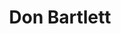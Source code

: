 ---
title: Don Bartlett
name: Don Bartlett
name-sort: Bartlett, Don
totals:
- event: Brier
  games: 85
  wins: 60
  losses: 25
  inturn-total: 737
  inturn-percent: 84
  outturn-total: 737
  outturn-percent: 86
  draw-total: 1078
  draw-percent: 86
  takeout-total: 396
  takeout-percent: 83
  shots-total: 1474
  shots-percent: 85
- event: Trials (Men)
  games: 28
  wins: 18
  losses: 10
  inturn-total: 265
  inturn-percent: 87
  outturn-total: 249
  outturn-percent: 87
  draw-total: 454
  draw-percent: 88
  takeout-total: 60
  takeout-percent: 78
  shots-total: 514
  shots-percent: 87
years:
- year: 1985
  event: Brier
  team: AB
  position: Alternate
- year: 1991
  event: Brier
  team: AB
  position: Lead
  games: 13
  wins: 10
  losses: 3
  inturn-total: 104
  inturn-percent: 89
  outturn-total: 123
  outturn-percent: 87
  draw-total: 120
  draw-percent: 90
  takeout-total: 107
  takeout-percent: 86
  shots-total: 227
  shots-percent: 88
- year: 1992
  event: Brier
  team: AB
  position: Lead
  games: 12
  wins: 8
  losses: 4
  inturn-total: 106
  inturn-percent: 91
  outturn-total: 109
  outturn-percent: 92
  draw-total: 123
  draw-percent: 94
  takeout-total: 92
  takeout-percent: 88
  shots-total: 215
  shots-percent: 91
- year: 1995
  event: Brier
  team: AB
  position: Lead
  games: 13
  wins: 8
  losses: 5
  inturn-total: 142
  inturn-percent: 79
  outturn-total: 77
  outturn-percent: 77
  draw-total: 162
  draw-percent: 77
  takeout-total: 57
  takeout-percent: 81
  shots-total: 219
  shots-percent: 78
- year: 1996
  event: Brier
  team: AB
  position: Lead
  games: 14
  wins: 11
  losses: 3
  inturn-total: 86
  inturn-percent: 74
  outturn-total: 155
  outturn-percent: 85
  draw-total: 189
  draw-percent: 83
  takeout-total: 52
  takeout-percent: 75
  shots-total: 241
  shots-percent: 81
- year: 1997
  event: Brier
  team: AB
  position: Lead
  games: 12
  wins: 11
  losses: 1
  inturn-total: 100
  inturn-percent: 76
  outturn-total: 112
  outturn-percent: 84
  draw-total: 174
  draw-percent: 82
  takeout-total: 38
  takeout-percent: 74
  shots-total: 212
  shots-percent: 80
- year: 2000
  event: Brier
  team: AB
  position: Lead
  games: 11
  wins: 6
  losses: 5
  inturn-total: 73
  inturn-percent: 88
  outturn-total: 113
  outturn-percent: 90
  draw-total: 154
  draw-percent: 89
  takeout-total: 32
  takeout-percent: 90
  shots-total: 186
  shots-percent: 89
- year: 2006
  event: Brier
  team: AB
  position: Lead
  games: 10
  wins: 6
  losses: 4
  inturn-total: 126
  inturn-percent: 89
  outturn-total: 48
  outturn-percent: 85
  draw-total: 156
  draw-percent: 89
  takeout-total: 18
  takeout-percent: 76
  shots-total: 174
  shots-percent: 88
- year: 1997
  event: Trials (Men)
  team: MAR
  position: Lead
  games: 11
  wins: 7
  losses: 4
  inturn-total: 103
  inturn-percent: 86
  outturn-total: 95
  outturn-percent: 83
  draw-total: 174
  draw-percent: 86
  takeout-total: 24
  takeout-percent: 75
  shots-total: 198
  shots-percent: 85
- year: 2001
  event: Trials (Men)
  team: MAR
  position: Lead
  games: 10
  wins: 8
  losses: 2
  inturn-total: 104
  inturn-percent: 86
  outturn-total: 83
  outturn-percent: 86
  draw-total: 162
  draw-percent: 88
  takeout-total: 25
  takeout-percent: 74
  shots-total: 187
  shots-percent: 86
- year: 2005
  event: Trials (Men)
  team: MAR
  position: Lead
  games: 7
  wins: 3
  losses: 4
  inturn-total: 58
  inturn-percent: 91
  outturn-total: 71
  outturn-percent: 94
  draw-total: 118
  draw-percent: 93
  takeout-total: 11
  takeout-percent: 93
  shots-total: 129
  shots-percent: 93
vs:
- Abel, Clinton
- Adams, Brian
- Adams, Kevin
- Adams, Shawn
- Allan, John
- Andrews, Robert
- Armstrong, Doug
- Armstrong, Jim
- Armstrong, Mark
- Bentley, Dan
- Bentley, Darren
- Biron, Louis
- Blanchard, Ben
- Blanchard, Jason
- Boland, John
- Brackett, James
- Brandwood, Todd
- Brown, Ken
- Bryant, Doug
- Buchan, Chris
- Buck, Wyatt
- Burgess, Craig
- Burtnyk, Kerry
- Butler, Marc
- Butler, Mark
- Butler, Mike
- Butler, Ted
- Campbell, Robert
- Carey, Dan
- Carter, Andrew
- Champion, Kevin
- Charette, Pierre
- Charteris, Wayne
- Chorostkowski, Brad
- Clarke, Dave
- Coady, Mike
- Collison, Brian
- Corner, Peter
- Coster, Dave
- Coulter, Mike
- Cowan, Chad
- Cunningham, Geoff
- Dacey, Mark
- Delmage, Ron
- Despins, Glen
- Dillon, Mike
- Dowden, Craig
- Eberts, Tony
- Elkin, Derek
- Ellis, Ken
- Elmaleh, Maxime
- Ernst, Georg
- Feldman, Alfred
- Fenton, Keith
- Fitzherbert, Brad
- Florence, Malcolm
- Folk, Rick
- Forsyth, Sandy
- Fowler, Ed
- Foy, Sandy
- Gagnon, Jean
- Gagnon, Steeve
- Gallant, Peter
- Gibson, Andrew
- Golanowski, Rory
- Gorveatt, Philip
- Goss, Glenn
- Gould, Steve
- Goulden, Lowell
- Graber, Dennis
- Grant, Scott
- Grattan, James
- Gretzinger, Bert
- Grundy, John
- Gubbles, Will
- Gudereit, Kerry
- Hackner, Al
- Haichert, Chris
- Haines, Chuck
- Harris, Rob
- Harris, Tom
- Harrison, Neil
- Hart, Richard
- Harvey, Paul
- Hebert, Ben
- Hebert, Brad
- Heidt, Brad
- Henderson, Jeffrey
- Henderson, Lorne
- Henderson, Ron
- Henderson, Scott
- Herrick, Aron
- Hinch, Bert
- Hollett, Peter
- Hopkins, Jeff
- Howard, Glenn
- Howard, Russ
- Ingram, Bob
- Iverson, Dave
- Jakomait, Dusty
- Jenkins, Bill
- Johnson, Bill
- Jones, Dave
- Josephson, Glenn
- Kawaja, John
- Kennedy, Mike
- Kent, Gerry
- Kerr, Ian
- Kieley, Phil
- Koe, Jamie
- Kofoed, Lonnie
- Korte, Bruce
- Korte, Roger
- Lacey, Jeff
- Lafleur, Andre
- Laing, Brent
- Lang, Rick
- Lappalainen, Art
- LeCocq, Marc
- LeCocq, Vance
- Lemery, Dan
- Lohnes, Bruce
- MacDonald, Peter
- MacDonald, Rod
- MacFadyen, Bill
- MacFadyen, Ted
- MacInnes, David
- Macklin, Drew
- MacLean, Rob
- MacLeod, Kris
- MacPherson, Brad
- MacPherson, Bryan
- Mayne, Dave
- McAulay, Greg
- McCusker, Brian
- McGowan, Nolin
- McHargue, Ken
- McKee, Darrell
- McPhee, Barry
- Mead, Jonathan
- Meakin, Rob
- Menard, Jean-Michel
- Middaugh, Wayne
- Mihalicz, Dwayne
- Miki, Bryan
- Milward, Ross
- Mimeault, Bernard
- Mimeault, Greg
- Mitchell, Gary
- Monkman, Greg
- Montgomery, Rod
- Moss, Steve
- Nelson, Randy
- Neufeld, Chris
- Nolan, Jason
- Novakowski, Bob
- Nowlan, Daryell
- Odian, Scott
- Odishaw, Grant
- O'Driscoll, Frank
- Ormbsy, Dan
- O'Rourke, Mark
- Palmer, Curt
- Patriquin, Chuck
- Peddigrew, Ken
- Perozak, Brian
- Perron, Rick
- Perroud, Pat
- Peters, Vic
- Phillips, Tim
- Pierce, Brent
- Pineau, Larry
- Postma, John
- Power, Humphrey
- Power, Joe
- Pritchett, Bob
- Pyper, Dwayne
- Rafuse, Brian
- Ravndal, Clayton
- Reddick, Don
- Richard, Gerry
- Roberge, Francois
- Robertson, Richard
- Robinson, Andrew
- Robinson, Bill
- Rowsell, Rick
- Rudd, Don
- Rumfeldt, Robert
- Ryan, Jeff
- Ryan, Pat
- Sauve, Dan
- Sauve, Roger
- Savill, Craig
- Scales, Brian
- Schleppe, Dave
- Sharp, Jeff
- Sharp, Warren
- Shypitka, Tom
- Simmons, Pat
- Skanes, Robert
- Skillen, Aaron
- Slauenwhite, David
- Smyth, Larry
- Somers, Grant
- Stoughton, Jeff
- Stuart, Darol
- Sullivan, Charles Jr
- Sullivan, Evan
- Sveistrup, Jody
- Sylvain, Eric
- Tallon, Wayne
- Tetley, Ross
- Thomas, Jeff
- Thompson, Ron
- Tremblay, Roderigue
- Tresoor, Ken
- Tuton, Craig
- Van Den Berghe, Garry
- Van Dine, Steve
- Vaughan, Jason
- Vautour, Joseph
- Walsh, Jim
- Werenich, Ed
- Westphal, Don
- Whitehead, Kevin
- Whitehead, Mark
- Windsor, Brian
- Woytowich, Randy
- Xidos, George
- Young, Neil
- Bailey, Scott
- Cotter, Jim
- Engel, Ron
- Fenton, Brad
- Ferbey, Randy
- Flemming, Paul
- Frans, Joseph
- Germsheid, Tony
- Gushue, Brad
- Hannah, Brad
- Harris, Mike
- Harvey, Don
- Johnston, Wade
- Karrys, George
- Kennedy, Marc
- Koe, Kevin
- Korab, Jamie
- Leech, Ron
- Loevenmark, Phil
- MacDonald, Blake
- MacDonald, Brent
- MacKenzie, Kevin
- McCarrel, Graeme
- Mead, Jon
- Mellof, David
- Mitchell, Collin
- Mittelstadt, Kelly
- Moffatt, Paul
- Morris, John
- Nedohin, David
- Nicholls, Peter
- Nichols, Mark
- Park, Kerry
- Park, Kevin
- Patterson, Scott
- Peachey, Jay
- Pfeifer, Scott
- Recksiedler, Kevin
- Rocque, Marcel
- Rogers, Les
- Sawatsky, Rick
- Semen, Jerry
- Smith, Dave
- Stambaugh, Doug
- Tetley, Ian
- Ursel, Bob
- Vandenberghe, Garry
- Whittle, Mark
---